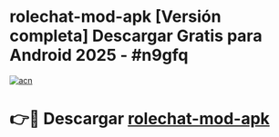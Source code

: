 # rolechat-mod-apk  [Versión completa] Descargar Gratis para Android 2025 - #n9gfq

[![acn](https://github.com/user-attachments/assets/0f9c940e-d8b0-45ae-aac7-cd30a18b3e1c)](https://apps.freeplayer.one?title=rolechat-mod-apk&ref=9F)

# 👉🔴 Descargar [rolechat-mod-apk](https://apps.freeplayer.one?title=rolechat-mod-apk&ref=9F)